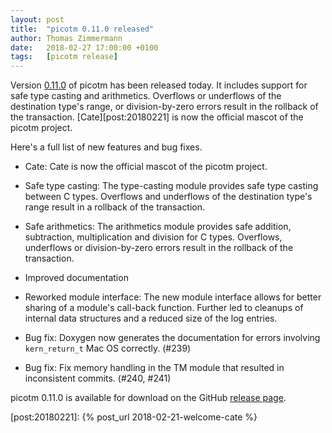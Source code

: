 ```yaml
---
layout: post
title:  "picotm 0.11.0 released"
author: Thomas Zimmermann
date:   2018-02-27 17:00:00 +0100
tags:   [picotm release]
---
```


Version [0.11.0][picotm_0_11_0] of picotm has been released today. It
includes support for safe type casting and arithmetics. Overflows or
underflows of the destination type's range, or division-by-zero errors
result in the rollback of the transaction. [Cate][post:20180221] is now
the official mascot of the picotm project.

<!-- excerpt -->

Here's a full list of new features and bug fixes.

 - Cate: Cate is now the official mascot of the picotm project.

 - Safe type casting: The type-casting module provides safe type casting
   between C types. Overflows and underflows of the destination type's
   range result in a rollback of the transaction.

 - Safe arithmetics: The arithmetics module provides safe addition,
   subtraction, multiplication and division for C types. Overflows,
   underflows or division-by-zero errors result in the rollback of
   the transaction.

 - Improved documentation

 - Reworked module interface: The new module interface allows for better
   sharing of a module's call-back function. Further led to cleanups of
   internal data structures and a reduced size of the log entries.

 - Bug fix: Doxygen now generates the documentation for errors involving
            `kern_return_t` Mac OS correctly. (#239)

 - Bug fix: Fix memory handling in the TM module that resulted in
            inconsistent commits. (#240, #241)

picotm 0.11.0 is available for download on the GitHub
[release page][picotm_0_11_0].

[picotm_0_11_0]:    https://github.com/picotm/picotm/releases/tag/v0.11.0
[post:20180221]:    {% post_url 2018-02-21-welcome-cate %}
